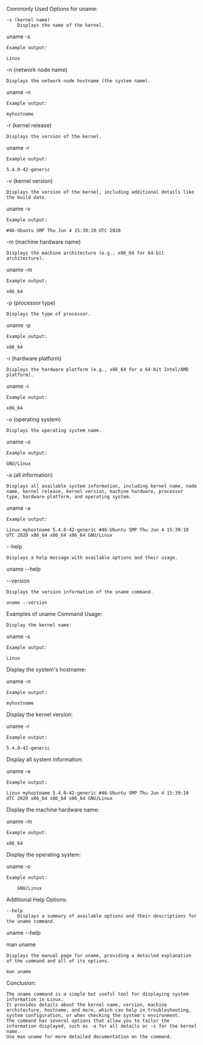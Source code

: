 Commonly Used Options for uname:

    -s (kernel name)
        Displays the name of the kernel.

uname -s

    Example output:

    Linux

-n (network node name)

    Displays the network node hostname (the system name).

uname -n

    Example output:

    myhostname

-r (kernel release)

    Displays the version of the kernel.

uname -r

    Example output:

    5.4.0-42-generic

-v (kernel version)

    Displays the version of the kernel, including additional details like the build date.

uname -v

    Example output:

    #46-Ubuntu SMP Thu Jun 4 15:39:10 UTC 2020

-m (machine hardware name)

    Displays the machine architecture (e.g., x86_64 for 64-bit architecture).

uname -m

    Example output:

    x86_64

-p (processor type)

    Displays the type of processor.

uname -p

    Example output:

    x86_64

-i (hardware platform)

    Displays the hardware platform (e.g., x86_64 for a 64-bit Intel/AMD platform).

uname -i

    Example output:

    x86_64

-o (operating system)

    Displays the operating system name.

uname -o

    Example output:

    GNU/Linux

-a (all information)

    Displays all available system information, including kernel name, node name, kernel release, kernel version, machine hardware, processor type, hardware platform, and operating system.

uname -a

    Example output:

    Linux myhostname 5.4.0-42-generic #46-Ubuntu SMP Thu Jun 4 15:39:10 UTC 2020 x86_64 x86_64 x86_64 GNU/Linux

--help

    Displays a help message with available options and their usage.

uname --help

--version

    Displays the version information of the uname command.

    uname --version

Examples of uname Command Usage:

    Display the kernel name:

uname -s

    Example output:

    Linux

Display the system's hostname:

uname -n

    Example output:

    myhostname

Display the kernel version:

uname -r

    Example output:

    5.4.0-42-generic

Display all system information:

uname -a

    Example output:

    Linux myhostname 5.4.0-42-generic #46-Ubuntu SMP Thu Jun 4 15:39:10 UTC 2020 x86_64 x86_64 x86_64 GNU/Linux

Display the machine hardware name:

uname -m

    Example output:

    x86_64

Display the operating system:

uname -o

    Example output:

        GNU/Linux

Additional Help Options:

    --help
        Displays a summary of available options and their descriptions for the uname command.

uname --help

man uname

    Displays the manual page for uname, providing a detailed explanation of the command and all of its options.

    man uname

Conclusion:

    The uname command is a simple but useful tool for displaying system information in Linux.
    It provides details about the kernel name, version, machine architecture, hostname, and more, which can help in troubleshooting, system configuration, or when checking the system's environment.
    The command has several options that allow you to tailor the information displayed, such as -a for all details or -s for the kernel name.
    Use man uname for more detailed documentation on the command.

